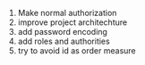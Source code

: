 1. Make normal authorization
3. improve project architechture
4. add password encoding
5. add roles and authorities
6. try to avoid id as order measure